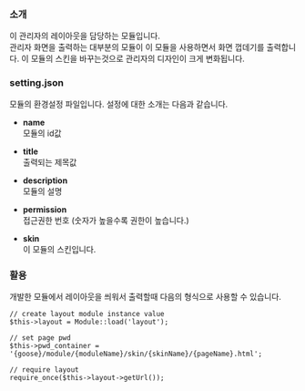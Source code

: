 ### 소개
이 관리자의 레이아웃을 담당하는 모듈입니다.  
관리자 화면을 출력하는 대부분의 모듈이 이 모듈을 사용하면서 화면 껍데기를 출력합니다. 이 모듈의 스킨을 바꾸는것으로 관리자의 디자인이 크게 변화됩니다.


### setting.json
모듈의 환경설정 파일입니다. 설정에 대한 소개는 다음과 같습니다.

* __name__  
모듈의 id값

* __title__  
출력되는 제목값

* __description__  
모듈의 설명

* __permission__  
접근권한 번호 (숫자가 높을수록 권한이 높습니다.)

* __skin__  
이 모듈의 스킨입니다.


### 활용
개발한 모듈에서 레이아웃을 씌워서 출력할때 다음의 형식으로 사용할 수 있습니다.

```
// create layout module instance value
$this->layout = Module::load('layout');

// set page pwd
$this->pwd_container = '{goose}/module/{moduleName}/skin/{skinName}/{pageName}.html';

// require layout
require_once($this->layout->getUrl());
```